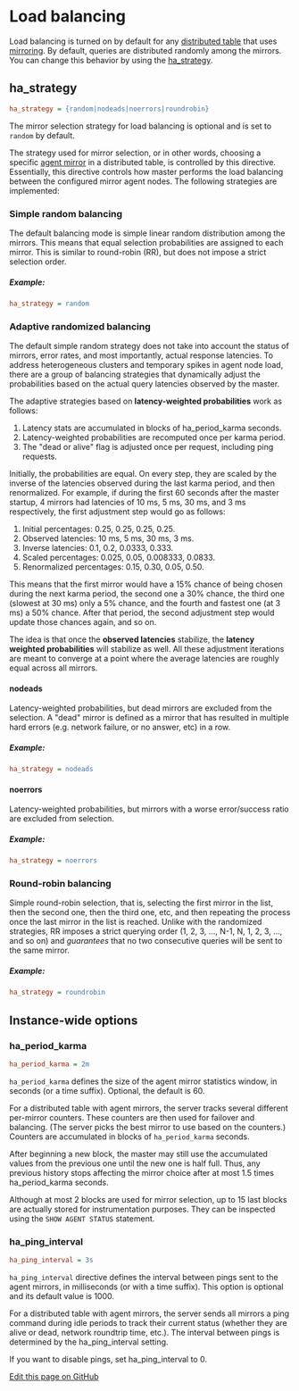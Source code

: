 # Load balancing

Load balancing is turned on by default for any [distributed table](../../Creating_a_table/Creating_a_distributed_table/Creating_a_distributed_table.md) that uses [mirroring](../../Creating_a_cluster/Remote_nodes/Mirroring.md). By default, queries are distributed randomly among the mirrors. You can change this behavior by using the [ha_strategy](../../Creating_a_cluster/Remote_nodes/Load_balancing.md).

## ha_strategy

```ini
ha_strategy = {random|nodeads|noerrors|roundrobin}
```

The mirror selection strategy for load balancing is optional and is set to `random` by default.

The strategy used for mirror selection, or in other words, choosing a specific [agent mirror](../../Creating_a_cluster/Remote_nodes/Mirroring.md#Agent-mirrors) in a distributed table, is controlled by this directive. Essentially, this directive controls how master performs the load balancing between the configured mirror agent nodes. The following strategies are implemented:

### Simple random balancing

<!-- example conf balancing 1 -->
The default balancing mode is simple linear random distribution among the mirrors. This means that equal selection probabilities are assigned to each mirror. This is similar to round-robin (RR), but does not impose a strict selection order.

<!-- intro -->
##### Example:

<!-- request Example -->
```ini
ha_strategy = random
```
<!-- end -->

### Adaptive randomized balancing

The default simple random strategy does not take into account the status of mirrors, error rates, and most importantly, actual response latencies. To address heterogeneous clusters and temporary spikes in agent node load, there are a group of balancing strategies that dynamically adjust the probabilities based on the actual query latencies observed by the master.

The adaptive strategies based on **latency-weighted probabilities**  work as follows:

1. Latency stats are accumulated in blocks of ha_period_karma seconds.
2. Latency-weighted probabilities are recomputed once per karma period.
3. The "dead or alive" flag is adjusted once per request, including ping requests.

Initially, the probabilities are equal. On every step, they are scaled by the inverse of the latencies observed during the last karma period, and then renormalized. For example, if during the first 60 seconds after the master startup, 4 mirrors had latencies of 10 ms, 5 ms, 30 ms, and 3 ms respectively, the first adjustment step would go as follows:

1. Initial percentages: 0.25, 0.25, 0.25, 0.25.
2. Observed latencies: 10 ms, 5 ms, 30 ms, 3 ms.
3. Inverse latencies: 0.1, 0.2, 0.0333, 0.333.
4. Scaled percentages: 0.025, 0.05, 0.008333, 0.0833.
5. Renormalized percentages: 0.15, 0.30, 0.05, 0.50.

This means that the first mirror would have a 15% chance of being chosen during the next karma period, the second one a 30% chance, the third one (slowest at 30 ms) only a 5% chance, and the fourth and fastest one (at 3 ms) a 50% chance. After that period, the second adjustment step would update those chances again, and so on.

The idea is that once the  **observed latencies** stabilize, the **latency weighted probabilities** will stabilize as well. All these adjustment iterations are meant to converge at a point where the average latencies are roughly equal across all mirrors.

<!-- example conf balancing 2 -->
#### nodeads
Latency-weighted probabilities, but dead mirrors are excluded from the selection. A "dead" mirror is defined as a mirror that has resulted in multiple hard errors (e.g. network failure, or no answer, etc) in a row.

<!-- intro -->
##### Example:

<!-- request Example -->
```ini
ha_strategy = nodeads
```
<!-- end -->

<!-- example conf balancing 3 -->
#### noerrors

Latency-weighted probabilities, but mirrors with a worse error/success ratio are excluded from selection.

<!-- intro -->
##### Example:

<!-- request Example -->

```ini
ha_strategy = noerrors
```
<!-- end -->

### Round-robin balancing

<!-- example conf balancing 4 -->
Simple round-robin selection, that is, selecting the first mirror in the list, then the second one, then the third one, etc, and then repeating the process once the last mirror in the list is reached. Unlike with the randomized strategies, RR imposes a strict querying order (1, 2, 3, ..., N-1, N, 1, 2, 3, ..., and so on) and *guarantees* that no two consecutive queries will be sent to the same mirror.

<!-- intro -->
##### Example:

<!-- request Example -->
```ini
ha_strategy = roundrobin
```
<!-- end -->

## Instance-wide options

### ha_period_karma

```ini
ha_period_karma = 2m
```

`ha_period_karma` defines the size of the agent mirror statistics window, in seconds (or a time suffix). Optional, the default is 60.

For a distributed table with agent mirrors, the server tracks several different per-mirror counters. These counters are then used for failover and balancing. (The server picks the best mirror to use based on the counters.) Counters are accumulated in blocks of `ha_period_karma` seconds.

After beginning a new block, the master may still use the accumulated values from the previous one until the new one is half full. Thus, any previous history stops affecting the mirror choice after at most 1.5 times ha_period_karma seconds.

Although at most 2 blocks are used for mirror selection, up to 15 last blocks are actually stored for instrumentation purposes. They can be inspected using the `SHOW AGENT STATUS` statement.

### ha_ping_interval

```ini
ha_ping_interval = 3s
```

`ha_ping_interval` directive defines the interval between pings sent to the agent mirrors, in milliseconds (or with a time suffix). This option is optional and its default value is 1000.

For a distributed table with agent mirrors, the server sends all mirrors a ping command during idle periods to track their current status (whether they are alive or dead, network roundtrip time, etc.). The interval between pings is determined by the ha_ping_interval setting.

If you want to disable pings, set ha_ping_interval to 0.

[Edit this page on GitHub](https://github.com/manticoresoftware/manticoresearch/tree/master/manual/Creating_a_cluster/Remote_nodes/Load_balancing.md)

<!-- proofread -->
